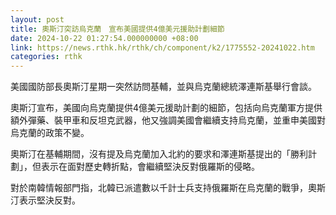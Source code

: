 ```yaml
---
layout: post
title: 奧斯汀突訪烏克蘭　宣布美國提供4億美元援助計劃細節
date: 2024-10-22 01:27:54.000000000 +08:00
link: https://news.rthk.hk/rthk/ch/component/k2/1775552-20241022.htm
categories: rthk
---
```


美國國防部長奧斯汀星期一突然訪問基輔，並與烏克蘭總統澤連斯基舉行會談。

奧斯汀宣布，美國向烏克蘭提供4億美元援助計劃的細節，包括向烏克蘭軍方提供額外彈藥、裝甲車和反坦克武器，他又強調美國會繼續支持烏克蘭，並重申美國對烏克蘭的政策不變。

奧斯汀在基輔期間，沒有提及烏克蘭加入北約的要求和澤連斯基提出的「勝利計劃」，但表示在面對歷史轉折點，會繼續堅決反對俄羅斯的侵略。

對於南韓情報部門指，北韓已派遣數以千計士兵支持俄羅斯在烏克蘭的戰爭，奧斯汀表示堅決反對。
